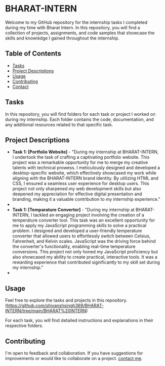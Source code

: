 # BHARAT-INTERN
Welcome to my GitHub repository for the internship tasks I completed during my time with Bharat Intern. In this repository, you will find a collection of projects, assignments, and code samples that showcase the skills and knowledge I gained throughout the internship. 

## Table of Contents

- [Tasks](#tasks)
- [Project Descriptions](#project-descriptions)
- [Usage](#usage)
- [Contributing](#contributing)
- [Contact](#contact)

## Tasks

In this repository, you will find folders for each task or project I worked on during my internship. Each folder contains the code, documentation, and any additional resources related to that specific task.

## Project Descriptions

- **Task 1: [Portfolio Website]** - "During my internship at BHARAT-INTERN, I undertook the task of crafting a captivating portfolio website. This project was a remarkable opportunity for me to merge my creative talents with technical prowess. I meticulously designed and developed a desktop-specific website, which effectively showcased my work while aligning with the BHARAT-INTERN brand identity. By utilizing HTML and CSS, I ensured a seamless user experience for desktop users. This project not only sharpened my web development skills but also deepened my appreciation for effective digital presentation and branding, making it a valuable contribution to my internship experience."
- 
- **Task 1: [Temparature Convertor]** - "During my internship at BHARAT-INTERN, I tackled an engaging project involving the creation of a temperature converter tool. This task was an excellent opportunity for me to apply my JavaScript programming skills to solve a practical problem. I designed and developed a user-friendly temperature converter that allowed users to effortlessly switch between Celsius, Fahrenheit, and Kelvin scales. JavaScript was the driving force behind the converter's functionality, enabling real-time temperature conversions. This project not only honed my JavaScript proficiency but also showcased my ability to create practical, interactive tools. It was a rewarding experience that contributed significantly to my skill set during my internship."
- 
## Usage

Feel free to explore the tasks and projects in this repository. (https://github.com/shivanshsingh369/BHARAT-INTERN/tree/main/BHARAT%20INTERN)


For each task, you will find detailed instructions and explanations in their respective folders.

## Contributing

I'm open to feedback and collaboration. If you have suggestions for improvements or would like to collaborate on a project. [contact me](#contact).
